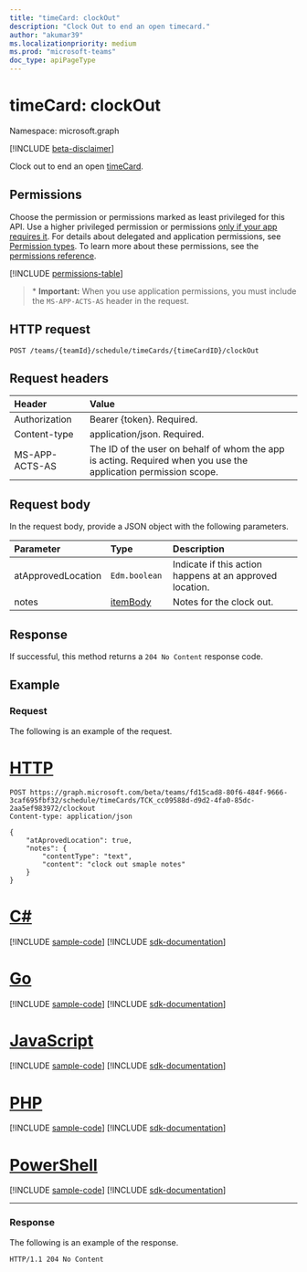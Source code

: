 ```yaml
---
title: "timeCard: clockOut"
description: "Clock Out to end an open timecard."
author: "akumar39"
ms.localizationpriority: medium
ms.prod: "microsoft-teams"
doc_type: apiPageType
---
```


# timeCard: clockOut

Namespace: microsoft.graph

[!INCLUDE [beta-disclaimer](../../includes/beta-disclaimer.md)]

Clock out to end an open [timeCard](../resources/timeCard.md).

## Permissions

Choose the permission or permissions marked as least privileged for this API. Use a higher privileged permission or permissions [only if your app requires it](/graph/permissions-overview#best-practices-for-using-microsoft-graph-permissions). For details about delegated and application permissions, see [Permission types](/graph/permissions-overview#permission-types). To learn more about these permissions, see the [permissions reference](/graph/permissions-reference).

<!-- { "blockType": "permissions", "name": "timecard_clockout" } -->
[!INCLUDE [permissions-table](../includes/permissions/timecard-clockout-permissions.md)]

>\* **Important:** When you use application permissions, you must include the `MS-APP-ACTS-AS` header in the request.

## HTTP request

<!-- { "blockType": "ignored" } -->

```http
POST /teams/{teamId}/schedule/timeCards/{timeCardID}/clockOut
```

## Request headers

| Header       | Value |
|:---------------|:--------|
| Authorization  | Bearer {token}. Required.  |
| Content-type | application/json. Required.|
| MS-APP-ACTS-AS | The ID of the user on behalf of whom the app is acting. Required when you use the application permission scope. |

## Request body

In the request body, provide a JSON object with the following parameters.

| Parameter    | Type        | Description |
|:-------------|:------------|:------------|
|atApprovedLocation| `Edm.boolean ` | Indicate if this action happens at an approved location.|
|notes| [itemBody](../resources/itembody.md)  |Notes for the clock out. |

## Response

If successful, this method returns a `204 No Content` response code.


## Example

### Request
The following is an example of the request. 


# [HTTP](#tab/http)
<!-- {
  "blockType": "request",
  "name": "timecard-clockout",
  "sampleKeys": ["fd15cad8-80f6-484f-9666-3caf695fbf32", "TCK_cc09588d-d9d2-4fa0-85dc-2aa5ef983972"]
}-->

```http
POST https://graph.microsoft.com/beta/teams/fd15cad8-80f6-484f-9666-3caf695fbf32/schedule/timeCards/TCK_cc09588d-d9d2-4fa0-85dc-2aa5ef983972/clockout
Content-type: application/json

{
    "atAprovedLocation": true,
    "notes": {
        "contentType": "text",
        "content": "clock out smaple notes"
    }
}
```

# [C#](#tab/csharp)
[!INCLUDE [sample-code](../includes/snippets/csharp/timecard-clockout-csharp-snippets.md)]
[!INCLUDE [sdk-documentation](../includes/snippets/snippets-sdk-documentation-link.md)]

# [Go](#tab/go)
[!INCLUDE [sample-code](../includes/snippets/go/timecard-clockout-go-snippets.md)]
[!INCLUDE [sdk-documentation](../includes/snippets/snippets-sdk-documentation-link.md)]

# [JavaScript](#tab/javascript)
[!INCLUDE [sample-code](../includes/snippets/javascript/timecard-clockout-javascript-snippets.md)]
[!INCLUDE [sdk-documentation](../includes/snippets/snippets-sdk-documentation-link.md)]

# [PHP](#tab/php)
[!INCLUDE [sample-code](../includes/snippets/php/timecard-clockout-php-snippets.md)]
[!INCLUDE [sdk-documentation](../includes/snippets/snippets-sdk-documentation-link.md)]

# [PowerShell](#tab/powershell)
[!INCLUDE [sample-code](../includes/snippets/powershell/timecard-clockout-powershell-snippets.md)]
[!INCLUDE [sdk-documentation](../includes/snippets/snippets-sdk-documentation-link.md)]

---

### Response

The following is an example of the response. 

<!-- {
  "blockType": "response",
  "truncated": true
} -->

```http
HTTP/1.1 204 No Content
```

<!-- uuid: 8fcb5dbc-d5aa-4681-8e31-b001d5168d79
2015-10-25 14:57:30 UTC -->
<!--
{
  "type": "#page.annotation",
  "description": "Clock Out",
  "keywords": "",
  "section": "documentation",
  "tocPath": "",
  "suppressions": [
  ]
}
-->
